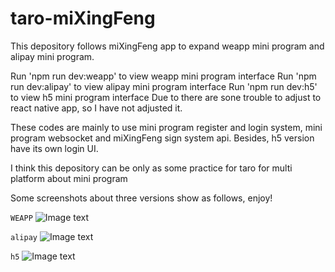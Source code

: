 # taro-miXingFeng

This depository follows miXingFeng app to expand weapp mini program and alipay mini program.

Run 'npm run dev:weapp' to view weapp mini program interface
Run 'npm run dev:alipay' to view alipay mini program interface
Run 'npm run dev:h5' to view h5 mini program interface
Due to there are sone trouble to adjust to react native app, so I have not adjusted it.

These codes are mainly to use mini program register and login system, mini program websocket and miXingFeng sign system api. Besides, h5 version have its own login UI.

I think this depository can be only as some practice for taro for multi platform about mini program

Some screenshots about three versions show as follows, enjoy!

```WEAPP```
![Image text](https://raw.githubusercontent.com/zhoushoujian/taro/master/weapp.jpg)



```alipay```
![Image text](https://raw.githubusercontent.com/zhoushoujian/taro/master/alipay.jpg)



```h5```
![Image text](https://raw.githubusercontent.com/zhoushoujian/taro/master/h5.jpg)
